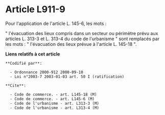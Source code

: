 # Article L911-9

Pour l'application de l'article L. 145-6, les mots :

" l'évacuation des lieux compris dans un secteur ou périmètre prévu aux articles L. 313-3 et L. 313-4 du code de l'urbanisme
" sont remplacés par les mots : " l'évacuation des lieux prévue à l'article L. 145-18 ".

**Liens relatifs à cet article**

	**Codifié par**:

	  - Ordonnance 2000-912 2000-09-18
	  - Loi n°2003-7 2003-01-03 art. 50 I (ratification)

	**Cite**:

	  - Code de commerce. - art. L145-18 (M)
	  - Code de commerce. - art. L145-6 (M)
	  - Code de l'urbanisme - art. L313-3 (M)
	  - Code de l'urbanisme - art. L313-4 (M)
